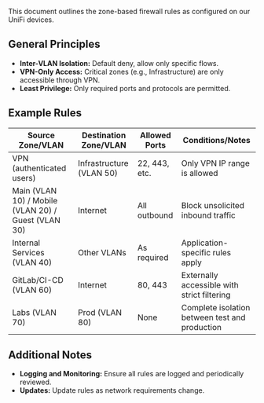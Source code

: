 This document outlines the zone-based firewall rules as configured on our UniFi devices.

## General Principles
- **Inter-VLAN Isolation:** Default deny, allow only specific flows.
- **VPN-Only Access:** Critical zones (e.g., Infrastructure) are only accessible through VPN.
- **Least Privilege:** Only required ports and protocols are permitted.

## Example Rules

| Source Zone/VLAN                | Destination Zone/VLAN       | Allowed Ports | Conditions/Notes                                  |
|---------------------------------|-----------------------------|---------------|---------------------------------------------------|
| VPN (authenticated users)       | Infrastructure (VLAN 50)    | 22, 443, etc. | Only VPN IP range is allowed                      |
| Main (VLAN 10) / Mobile (VLAN 20) / Guest (VLAN 30) | Internet         | All outbound  | Block unsolicited inbound traffic               |
| Internal Services (VLAN 40)       | Other VLANs              | As required   | Application-specific rules apply                 |
| GitLab/CI-CD (VLAN 60)            | Internet                 | 80, 443       | Externally accessible with strict filtering       |
| Labs (VLAN 70)                  | Prod (VLAN 80)              | None          | Complete isolation between test and production    |

## Additional Notes
- **Logging and Monitoring:** Ensure all rules are logged and periodically reviewed.
- **Updates:** Update rules as network requirements change.
